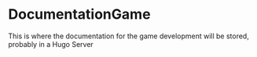 # DocumentationGame
This is where the documentation for the game development will be stored, probably in a Hugo Server
